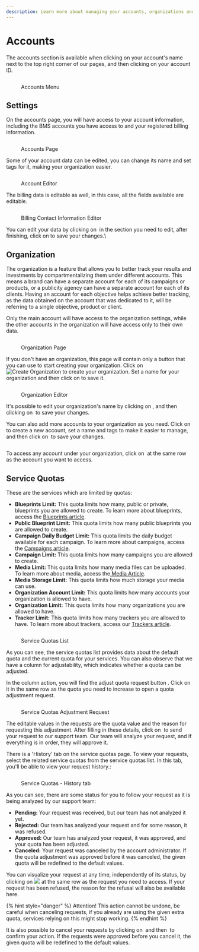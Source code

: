 ```yaml
---
description: Learn more about managing your accounts, organizations and service quotas.
---
```


# Accounts

The accounts section is available when clicking on your account's name next to the top right corner of our pages, and then clicking on your account ID.

<figure><img src="../.gitbook/assets/image (10).png" alt=""><figcaption><p>Accounts Menu</p></figcaption></figure>

## Settings

On the accounts page, you will have access to your account information, including the BMS accounts you have access to and your registered billing information.

<figure><img src="../.gitbook/assets/image (11).png" alt=""><figcaption><p>Accounts Page</p></figcaption></figure>

Some of your account data can be edited, you can change its name and set tags for it, making your organization easier.

<figure><img src="../.gitbook/assets/image (12).png" alt=""><figcaption><p>Account Editor</p></figcaption></figure>

The billing data is editable as well, in this case, all the fields available are editable.

<figure><img src="../.gitbook/assets/image (14).png" alt=""><figcaption><p>Billing Contact Information Editor</p></figcaption></figure>

You can edit your data by clicking on <img src="../.gitbook/assets/image (6).png" alt="" data-size="line"> in the section you need to edit, after finishing, click on<img src="../.gitbook/assets/image (7).png" alt="" data-size="line"> to save your changes.\


## Organization

The organization is a feature that allows you to better track your results and investments by compartmentalizing them under different accounts. This means a brand can have a separate account for each of its campaigns or products, or a publicity agency can have a separate account for each of its clients. Having an account for each objective helps achieve better tracking, as the data obtained on the account that was dedicated to it, will be referring to a single objective, product or client.

Only the main account will have access to the organization settings, while the other accounts in the organization will have access only to their own data.&#x20;

<figure><img src="../.gitbook/assets/image (19).png" alt=""><figcaption><p>Organization Page</p></figcaption></figure>

If you don't have an organization, this page will contain only a button that you can use to start creating your organization. Click on <img src="../.gitbook/assets/image (9).png" alt="Create Organization" data-size="line"> to create your organization. Set a name for your organization and then click on<img src="../.gitbook/assets/image (21).png" alt="" data-size="line"> to save it.

<figure><img src="../.gitbook/assets/image (15).png" alt=""><figcaption><p>Organization Editor</p></figcaption></figure>

It's possible to edit your organization's name by clicking on <img src="../.gitbook/assets/image (20).png" alt="" data-size="line">, and then clicking on <img src="../.gitbook/assets/image (21).png" alt="" data-size="line"> to save your changes.

You can also add more accounts to your organization as you need. Click on <img src="../.gitbook/assets/image (22).png" alt="" data-size="line"> to create a new account, set a name and tags to make it easier to manage, and then click on <img src="../.gitbook/assets/image (21).png" alt="" data-size="line"> to save your changes.

<figure><img src="../.gitbook/assets/image (16).png" alt=""><figcaption></figcaption></figure>

To access any account under your organization, click on <img src="../.gitbook/assets/image (23).png" alt="" data-size="original"> at the same row as the account you want to access.

## Service Quotas

These are the services which are limited by quotas:

* **Blueprints Limit:** This quota limits how many, public or private, blueprints you are allowed to create. To learn more about blueprints, access the [Blueprints article](ad-serving/creative-builder/blueprints.md).
* **Public Blueprint Limit:** This quota limits how many public blueprints you are allowed to create.
* **Campaign Daily Budget Limit:** This quota limits the daily budget available for each campaign. To learn more about campaigns, access the [Campaigns article](demand-side-platform-dsp/campaigns.md).
* **Campaign Limit:** This quota limits how many campaigns you are allowed to create.
* **Media Limit:** This quota limits how many media files can be uploaded. To learn more about media, access the[ Media Article](media.md).
* **Media Storage Limit:** This quota limits how much storage your media can use.
* **Organization Account Limit:** This quota limits how many accounts your organization is allowed to have.
* **Organization Limit:** This quota limits how many organizations you are allowed to have.&#x20;
* **Tracker Limit:** This quota limits how many trackers you are allowed to have. To learn more about trackers, access our [Trackers article](demand-management-platform-dmp/trackers.md).

<figure><img src="../.gitbook/assets/image (222).png" alt=""><figcaption><p>Service Quotas List</p></figcaption></figure>

As you can see, the service quotas list provides data about the default quota and the current quota for your services. You can also observe that we have a column for adjustability, which indicates whether a quota can be adjusted.

In the column action, you will find the adjust quota request button <img src="../.gitbook/assets/image (25).png" alt="" data-size="original">. Click on it in the same row as the quota you need to increase to open a quota adjustment request.

<figure><img src="../.gitbook/assets/image (18).png" alt=""><figcaption><p>Service Quotas Adjustment Request</p></figcaption></figure>

The editable values in the requests are the quota value and the reason for requesting this adjustment. After filling in these details, click on <img src="../.gitbook/assets/image (26).png" alt="" data-size="line"> to send your request to our support team. Our team will analyze your request, and if everything is in order, they will approve it.

There is a 'History' tab on the service quotas page. To view your requests, select the related service quotas from the service quotas list. In this tab, you'll be able to view your request history.:

<figure><img src="../.gitbook/assets/image (27).png" alt=""><figcaption><p>Service Quotas - History tab</p></figcaption></figure>

As you can see, there are some status for you to follow your request as it is being analyzed by our support team:

* **Pending:** Your request was received, but our team has not analyzed it yet.
* **Rejected:** Our team has analyzed your request and for some reason, it was refused.
* **Approved:** Our team has analyzed your request, it was approved, and your quota has been adjusted.
* **Canceled:** Your request was canceled by the account administrator. If the quota adjustment was approved before it was canceled, the given quota will be redefined to the default values.

You can visualize your request at any time, independently of its status, by clicking on ![](<../.gitbook/assets/image (29).png>) at the same row as the request you need to access. If your request has been refused, the reason for the refusal will also be available here.

{% hint style="danger" %}
Attention! This action cannot be undone, be careful when canceling requests, if you already are using the given extra quota, services relying on this might stop working.
{% endhint %}

It is also possible to cancel your requests by clicking on <img src="../.gitbook/assets/image (31).png" alt="" data-size="original"> and then <img src="../.gitbook/assets/image (32).png" alt="" data-size="line"> to confirm your action. If the requests were approved before you cancel it, the given quota will be redefined to the default values.
